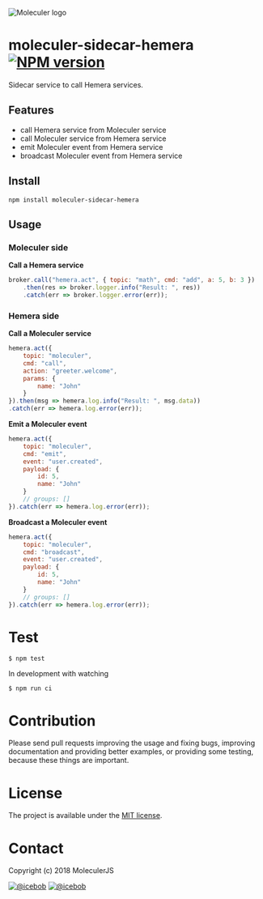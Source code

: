 ![Moleculer logo](http://moleculer.services/images/banner.png)

# moleculer-sidecar-hemera [![NPM version](https://img.shields.io/npm/v/moleculer-sidecar-hemera.svg)](https://www.npmjs.com/package/moleculer-sidecar-hemera)

Sidecar service to call Hemera services.

## Features
- call Hemera service from Moleculer service
- call Moleculer service from Hemera service
- emit Moleculer event from Hemera service
- broadcast Moleculer event from Hemera service

## Install
```
npm install moleculer-sidecar-hemera
```

## Usage

### Moleculer side

**Call a Hemera service**

```js
broker.call("hemera.act", { topic: "math", cmd: "add", a: 5, b: 3 })
    .then(res => broker.logger.info("Result: ", res))
    .catch(err => broker.logger.error(err));

```

### Hemera side

**Call a Moleculer service**

```js
hemera.act({
    topic: "moleculer",
    cmd: "call",
    action: "greeter.welcome",
    params: {
        name: "John"
    }
}).then(msg => hemera.log.info("Result: ", msg.data))
.catch(err => hemera.log.error(err));
```

**Emit a Moleculer event**

```js
hemera.act({
    topic: "moleculer",
    cmd: "emit",
    event: "user.created",
    payload: {
        id: 5,
        name: "John"
    }
    // groups: []
}).catch(err => hemera.log.error(err));
```

**Broadcast a Moleculer event**

```js
hemera.act({
    topic: "moleculer",
    cmd: "broadcast",
    event: "user.created",
    payload: {
        id: 5,
        name: "John"
    }
    // groups: []
}).catch(err => hemera.log.error(err));
```


# Test
```
$ npm test
```

In development with watching

```
$ npm run ci
```

# Contribution
Please send pull requests improving the usage and fixing bugs, improving documentation and providing better examples, or providing some testing, because these things are important.

# License
The project is available under the [MIT license](https://tldrlegal.com/license/mit-license).

# Contact
Copyright (c) 2018 MoleculerJS

[![@icebob](https://img.shields.io/badge/github-moleculerjs-green.svg)](https://github.com/moleculerjs) [![@icebob](https://img.shields.io/badge/twitter-Icebobcsi-blue.svg)](https://twitter.com/Icebobcsi)